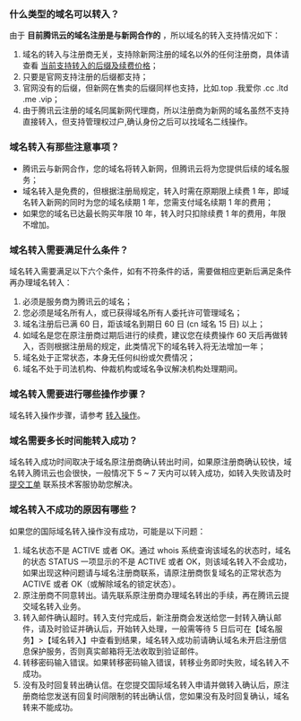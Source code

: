 
### 什么类型的域名可以转入？  

由于 __目前腾讯云的域名注册是与新网合作的__ ，所以域名的转入支持情况如下： 

1. 域名的转入与注册商无关，支持除新网注册的域名以外的任何注册商，具体请查看 [当前支持转入的后缀及续费价格](https://buy.cloud.tencent.com/domain?price=1)；
2. 只要是官网支持注册的后缀都支持；
3. 官网没有的后缀，但新网在售卖的后缀同样也支持，比如.top .我爱你 .cc .ltd .me .vip； 
4. 由于腾讯云注册的域名同属新网代理商，所以注册商为新网的域名虽然不支持直接转入，但支持管理权过户,确认身份之后可以找域名二线操作。


### 域名转入有那些注意事项？
- 腾讯云与新网合作，您的域名将转入新网，但腾讯云将为您提供后续的域名服务；
- 域名转入是免费的，但根据注册局规定，转入时需在原期限上续费 1 年，即域名转入新网的同时为您的域名续期 1 年，您需支付域名续期 1 年的费用；
- 如果您的域名已达最长购买年限 10 年，转入时只扣除续费 1 年的费用，年限不增加。   

### 域名转入需要满足什么条件？
域名转入需要满足以下六个条件，如有不符条件的话，需要做相应更新后满足条件再办理域名转入：  
1. 必须是服务商为腾讯云的域名；  
2. 您必须是域名所有人，或已获得域名所有人委托许可管理域名；  
3. 域名注册后已满 60 日，距该域名到期日 60 日 (cn 域名 15 日) 以上；  
4. 如域名是您在原注册商过期后进行的续费，建议您在续费操作 60 天后再做转入，否则根据注册局的规定，此类情况下的域名转入将无法增加一年；  
5. 域名处于正常状态，本身无任何纠纷或欠费情况；  
6. 域名不处于司法机构、仲裁机构或域名争议解决机构处理期间。  


### 域名转入需要进行哪些操作步骤？
域名转入操作步骤，请参考 [转入操作](https://cloud.tencent.com/document/product/242/3645#.E8.BD.AC.E5.85.A5.E6.93.8D.E4.BD.9C)。 

### 域名需要多长时间能转入成功？
域名转入成功时间取决于域名原注册商确认转出时间，如果原注册商确认较快，域名转入腾讯云也会很快，一般情况下 5 ~ 7 天内可以转入成功，如转入失败请及时 [提交工单](https://console.cloud.tencent.com/workorder/category/create?level1_id=16&level2_id=17&level1_name=%E5%85%B6%E4%BB%96%E6%9C%8D%E5%8A%A1&level2_name=%E5%9F%9F%E5%90%8D) 联系技术客服协助您解决。

### 域名转入不成功的原因有哪些？
如果您的国际域名转入操作没有成功，可能是以下问题：  
1. 域名状态不是 ACTIVE 或者 OK。通过 whois 系统查询该域名的状态时，域名的状态 STATUS 一项显示的不是 ACTIVE 或者 OK，则该域名转入不会成功，如果出现这种问题请与域名注册商联系，请原注册商恢复域名的正常状态为 ACTIVE 或者 OK（或解除域名的锁定状态）。  
2. 原注册商不同意转出。请先联系原注册商办理域名转出的手续，再在腾讯云提交域名转入业务。  
3. 转入邮件确认超时。转入支付完成后，新注册商会发送给您一封转入确认邮件，请及时验证并确认后，开始转入处理，一般需等待 5 日后可在【域名服务】>【域名转入】中查看到结果，域名转入成功前请确认域名未开启注册信息保护服务，否则真实邮箱将无法收取到验证邮件。  
4. 转移密码输入错误。如果转移密码输入错误，转移业务即时失败，域名转入不成功。  
5. 没有及时回复转出确认信。在您提交国际域名转入申请并做转入确认后，原注册商给您发送有回复时间限制的转出确认信，您如果没有及时回复确认，域名转来不能成功。  


